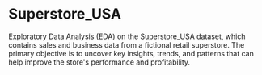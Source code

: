 # Superstore_USA
Exploratory Data Analysis (EDA) on the Superstore_USA dataset, which contains sales and business data from a fictional retail superstore. The primary objective is to uncover key insights, trends, and patterns that can help improve the store's performance and profitability. 
